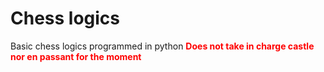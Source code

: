 # Chess logics
Basic chess logics programmed in python
<font color="red"> **Does not take in charge castle nor en passant for the moment** </font>

